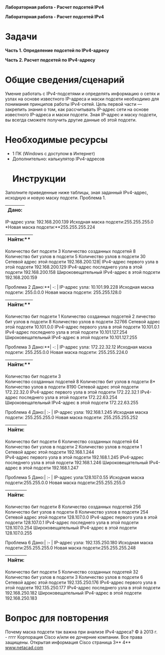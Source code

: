 ﻿**Лабораторная работа - Расчет подсетей IPv4**

**Лабораторная работа - Расчет подсетей IPv4** 

# **Задачи**
**Часть 1. Определение подсетей по IPv4-адресу**

**Часть 2. Расчет подсетей по IPv4-адресу**
# **Общие сведения/сценарий**
Умение работать с IPv4-подсетями и определять информацию о сетях и узлах на основе известного IP-адреса и маски подсети необходимо для понимания принципов работы IPv4-сетей. Цель первой части — закрепить знания о том, как рассчитывать IP-адрес сети на основе известного IP-адреса и маски подсети. Зная IP-адрес и маску подсети, вы всегда сможете получить другие данные об этой подсети.
# **Необходимые ресурсы**
- 1 ПК (Windows с доступом в Интернет)
- Дополнительно: калькулятор IPv4-адресов
  # **Инструкции**
Заполните приведенные ниже таблицы, зная заданный IPv4-адрес, исходную и новую маску подсети.
Проблема 1.

|**Дано:**|
| :-: |
IP-адрес узла: 192.168.200.139
Исходная маска подсети:255.255.255.0
*Новая маска подсети:**255.255.255.224


Найти:**|
-: |
Количество бит подсети 3
Количество созданных подсетей 8
Количество бит узлов в подсети 5
Количество узлов в подсети 30
Сетевой адрес этой подсети 192.168.200.128|
IPv4-адрес первого узла в этой подсети 192.168.200.129
IPv4-адрес последнего узла в этой подсети 192.168.200.158
Широковещательный IPv4-адрес в этой подсети 192.168.200.159

Проблема 2
Дано:**|
-: |
IP-адрес узла:  10.101.99.228 
Исходная маска подсети: 255.0.0.0 
Новая маска подсети: 255.255.128.0 


Найти:**|
-: |
Количество бит подсети 1 
Количество созданных подсетей 2
личество бит узлов в подсети 8 
Количество узлов в подсети 32766 
Сетевой адрес этой подсети 10.101.0.0 
IPv4-адрес первого узла в этой подсети 10.101.0.1 
IPv4-адрес последнего узла в этой подсети 10.101.127.254
Широковещательный IPv4-адрес в этой подсети 10.101.127.255

Проблема 3
Дано:**|
-: |
IP-адрес узла: 172.22.32.12
Исходная маска подсети: 255.255.0.0
Новая маска подсети: 255.255.224.0


Найти:**|
-: |
Количество бит подсети 3   
Количество созданных подсетей 8 
Количество бит узлов в подсети 8* 
Количество узлов в подсети 8190 
Сетевой адрес этой подсети 172.22.32.0 
IPv4-адрес первого узла в этой подсети 172.22.32.1 
IPv4-адрес последнего узла в этой подсети 172.22.63.254 
Широковещательный IPv4-адрес в этой подсети 172.22.63.255 

Проблема 4
Дано:|
 :- |
IP-адрес узла: 192.168.1.245
Исходная маска подсети: 255.255.255.0
Новая маска подсети: 255.255.255.252


Найти:|
 :- |
Количество бит подсети 6 
Количество созданных подсетей 64 
Количество бит узлов в подсети 2 
Количество узлов в подсети 1 
Сетевой адрес этой подсети 192.168.1.244  
IPv4-адрес первого узла в этой подсети 192.168.1.245 
IPv4-адрес последнего узла в этой подсети 192.168.1.246 
Широковещательный IPv4-адрес в этой подсети 192.168.1.247 

Проблема 5
Дано:|
 :- |
IP-адрес узла:128.107.0.55
Исходная маска подсети:255.255.0.0
Новая маска подсети:255.255.255.0


Найти:|
 :- |
Количество бит подсети 8 
Количество созданных подсетей 256 
Количество бит узлов в подсети 8 
Количество узлов в подсети 254 
Сетевой адрес этой подсети 128.107.0.0 
IPv4-адрес первого узла в этой подсети 128.107.0.1 
IPv4-адрес последнего узла в этой подсети 128.107.0.254 
Широковещательный IPv4-адрес в этой подсети 128.107.0.255 

Проблема 6
Дано:|
 :- |
IP-адрес узла: 192.135.250.180
Исходная маска подсети:255.255.255.0
Новая маска подсети:255.255.255.248


Найти:|
 :- |
Количество бит подсети 5
Количество созданных подсетей 32
Количество бит узлов в подсети  3 
Количество узлов в подсети 6 
Сетевой адрес этой подсети 192.135.250.176 
IPv4-адрес первого узла в этой подсети 192.135.250.177 
IPv4-адрес последнего узла в этой подсети 192.168.250.182 
Широковещательный IPv4-адрес в этой подсети 192.168.250.183 
# **Вопрос для повторения**
Почему маска подсети так важна при анализе IPv4-адреса?
© ã 2013 г. - гггг Корпорация Cisco и/или ее дочерние компании. Все права защищены. Открытая информация Cisco 	страница 3** 4**	www.netacad.com
